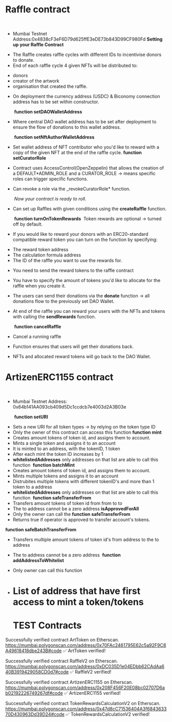 # Raffle contract

​

- Mumbai Testnet Address:0x4838cF3eF6D79d625ffE3eDE73b843D99CF980Fd
  ​
  **Setting up your Raffle Contract**
  ​

* The Raffle creates raffle cycles with different IDs to incentivise donors to donate.
* End of each raffle cycle 4 given NFTs will be distributed to:

- donors
- creator of the artwork
- organisation that created the raffle.
  ​

* On deployment the currency address (USDC) & Biconomy connection address has to be set within constructor.

  ​
  **function setDAOWalletAddress**
  ​

* Where central DAO wallet address has to be set after deployment to ensure the flow of donations to this wallet address.

  ​
  **function setNftAuthorWalletAddress**
  ​

* Set wallet address of NFT contributor who you'd like to reward with a copy of the given NFT at the end of the raffle cycle.
  ​
  **function setCuratorRole**
  ​
* Contract uses AccessControl(OpenZeppelin) that allows the creation of a DEFAULT\*ADMIN_ROLE and a CURATOR_ROLE -> means specific roles can trigger specific functions.
* Can revoke a role via the \_revokeCuratorRole\* function.

  ​
  _Now your contract is ready to roll._
  ​

* Can set up Raffles with given conditions using the **createRaffle** function.

  ​
  **function turnOnTokenRewards**
  ​
  Token rewards are optional -> turned off by default.

* If you would like to reward your donors with an ERC20-standard compatible reward token you can turn on the function by specifying:

- The reward token address
- The calculation formula address
- The ID of the raffle you want to use the rewards for.
  ​

* You need to send the reward tokens to the raffle contract
* You have to specify the amount of tokens you'd like to allocate for the raffle when you create it.
  ​
* The users can send their donations via the **donate** function -> all donations flow to the previously set DAO Wallet.
  ​
* At end of the raffle you can reward your users with the NFTs and tokens with calling the **sendRewards** function.

  ​
  **function cancelRaffle**
  ​

* Cancel a running raffle
* Function ensures that users will get their donations back.
* NFTs and allocated reward tokens will go back to the DAO Wallet.
  ​

# ArtizenERC1155 contract

​

- Mumbai Testnet Address:
  0x64b141AA093cb409d5Dc1ccdcb7e4003d2A3B03e

  ​
  **function setURI**
  ​

* Sets a new URI for all token types -> by relying on the token type ID
* Only the owner of this contract can access this function
  ​
  **function mint**
  ​
* Creates amount tokens of token id, and assigns them to account.
* Mints a single token and assigns it to an account
* It is minted to an address, with the tokenID, 1 token
* After each mint the token ID increases by 1
* **whitelistedAddresses** only addresses on that list are able to call this function
  ​
  **function batchMint**
  ​
* Creates amount tokens of token id, and assigns them to account.
* Mints multiple tokens and assigns it to an account
* Distrubites multiple tokens with different tokenID's and more than 1 token to a address
* **whitelistedAddresses** only addresses on that list are able to call this function
  ​
  **function safeTransferFrom**
  ​
* Transfers amount tokens of token id from from to to
* The to address cannot be a zero address
  ​
  **isApprovedForAll**
  ​
* Only the owner can call the **function safeTransferFrom**
* Returns true if operator is approved to transfer account's tokens.

**function safeBatchTransferFrom**
​

- Transfers multiple amount tokens of token id's from address to the to address
- The to address cannot be a zero address
  ​
  **function addAddressToWhitelist**
  ​
- Only owner can call this function
- # List of address that have first access to mint a token/tokens

  # TEST Contracts

Successfully verified contract ArtToken on Etherscan.
https://mumbai.polygonscan.com/address/0x70FAc2461795E62c5a92F9C8A49618418dbe243B#code
✅ ArtToken verified!

Successfully verified contract RaffleV2 on Etherscan.
https://mumbai.polygonscan.com/address/0xDC035D1e04EDbb62CAdAa640B3919429058CD0d7#code
✅ RaffleV2 verified!

Successfully verified contract ArtizenERC1155 on Etherscan.
https://mumbai.polygonscan.com/address/0x208F456F20E08bc02707D6ab02192226749267df#code
✅ ArtizenERC1155 verified!

Successfully verified contract TokenRewardsCalculationV2 on Etherscan.
https://mumbai.polygonscan.com/address/0x47d8cC71536404A3f684363370D430963Dd39D24#code
✅ TokenRewardsCalculationV2 verified!
